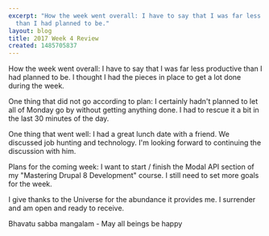 ```yaml
---
excerpt: "How the week went overall: I have to say that I was far less productive
  than I had planned to be."
layout: blog
title: 2017 Week 4 Review
created: 1485705837
---
```

<p>How the week went overall: I have to say that I was far less productive than I had planned to be. I thought I had the pieces in place to get a lot done during the week.</p><p>One thing that did not go according to plan: I certainly hadn't planned to let all of Monday go by without getting anything done. I had to rescue it a bit in the last 30 minutes of the day.</p><p>One thing that went well: I had a great lunch date with a friend. We discussed job hunting and technology. I'm looking forward to continuing the discussion with him.</p><p>Plans for the coming week: I want to start / finish the Modal API section of my "Mastering Drupal 8 Development" course. I still need to set more goals for the week.</p><p>I give thanks to the Universe for the abundance it provides me. I surrender and am open and ready to receive.</p><p>Bhavatu sabba mangalam - May all beings be happy</p>
